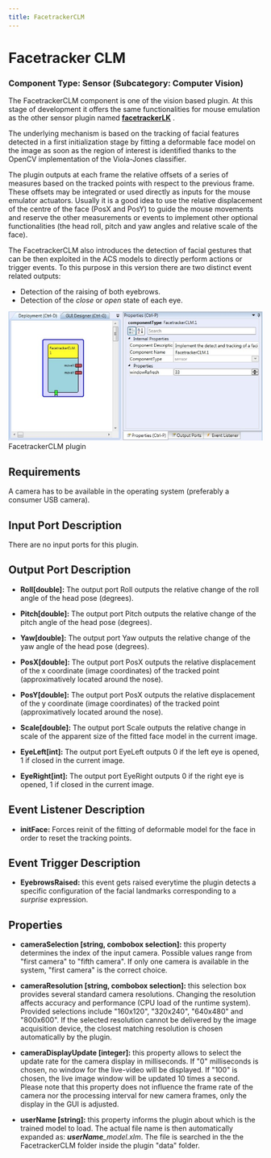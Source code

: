 ```yaml
---
title: FacetrackerCLM
---
```


# Facetracker CLM

### Component Type: Sensor (Subcategory: Computer Vision)

The FacetrackerCLM component is one of the vision based plugin. At this stage of development it offers the same functionalities for mouse emulation as the other sensor plugin named **[facetrackerLK](FacetrackerLK.htm)** .

The underlying mechanism is based on the tracking of facial features detected in a first initialization stage by fitting a deformable face model on the image as soon as the region of interest is identified thanks to the OpenCV implementation of the Viola-Jones classifier.

The plugin outputs at each frame the relative offsets of a series of measures based on the tracked points with respect to the previous frame. These offsets may be integrated or used directly as inputs for the mouse emulator actuators. Usually it is a good idea to use the relative displacement of the centre of the face (PosX and PosY) to guide the mouse movements and reserve the other measurements or events to implement other optional functionalities (the head roll, pitch and yaw angles and relative scale of the face).

The FacetrackerCLM also introduces the detection of facial gestures that can be then exploited in the ACS models to directly perform actions or trigger events. To this purpose in this version there are two distinct event related outputs:

- Detection of the raising of both eyebrows.
- Detection of the _close_ or _open_ state of each eye.

![Screenshot: FacetrackerCLM plugin](./img/FacetrackerCLM.jpg "Screenshot: FacetrackerCLM plugin")  
FacetrackerCLM plugin

## Requirements

A camera has to be available in the operating system (preferably a consumer USB camera).

## Input Port Description

There are no input ports for this plugin.

## Output Port Description

- **Roll\[double\]:** The output port Roll outputs the relative change of the roll angle of the head pose (degrees).

- **Pitch\[double\]:** The output port Pitch outputs the relative change of the pitch angle of the head pose (degrees).

- **Yaw\[double\]:** The output port Yaw outputs the relative change of the yaw angle of the head pose (degrees).

- **PosX\[double\]:** The output port PosX outputs the relative displacement of the x coordinate (image coordinates) of the tracked point (approximatively located around the nose).

- **PosY\[double\]:** The output port PosX outputs the relative displacement of the y coordinate (image coordinates) of the tracked point (approximatively located around the nose).

- **Scale\[double\]:** The output port Scale outputs the relative change in scale of the apparent size of the fitted face model in the current image.

- **EyeLeft\[int\]:** The output port EyeLeft outputs 0 if the left eye is opened, 1 if closed in the current image.

- **EyeRight\[int\]:** The output port EyeRight outputs 0 if the right eye is opened, 1 if closed in the current image.

## Event Listener Description

- **initFace:** Forces reinit of the fitting of deformable model for the face in order to reset the tracking points.

## Event Trigger Description

- **EyebrowsRaised:** this event gets raised everytime the plugin detects a specific configuration of the facial landmarks corresponding to a _surprise_ expression.

## Properties

- **cameraSelection \[string, combobox selection\]:** this property determines the index of the input camera. Possible values range from "first camera" to "fifth camera". If only one camera is available in the system, "first camera" is the correct choice.

- **cameraResolution \[string, combobox selection\]:** this selection box provides several standard camera resolutions. Changing the resolution affects accuracy and performance (CPU load of the runtime system). Provided selections include "160x120", "320x240", "640x480" and "800x600". If the selected resolution cannot be delivered by the image acquisition device, the closest matching resolution is chosen automatically by the plugin.

- **cameraDisplayUpdate \[integer\]:** this property allows to select the update rate for the camera display in milliseconds. If "0" milliseconds is chosen, no window for the live-video will be displayed. If "100" is chosen, the live image window will be updated 10 times a second. Please note that this property does not influence the frame rate of the camera nor the processing interval for new camera frames, only the display in the GUI is adjusted.

- **userName \[string\]:** this property informs the plugin about which is the trained model to load. The actual file name is then automatically expanded as: _**userName**\_model.xlm_. The file is searched in the the FacetrackerCLM folder inside the plugin "data" folder.
